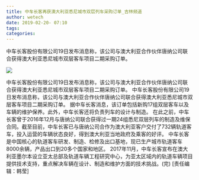 ```yaml
---
title: 中车长客再获澳大利亚悉尼城市双层列车采购订单_吉林频道
author: wetech
date: 2019-02-20- 07:10
tags: 
categories: 
---
```

中车长客股份有限公司19日发布消息称，该公司与澳大利亚合作伙伴唐纳公司联合获得澳大利亚悉尼城市双层客车项目二期采购订单。
<!-- more -->
                
<img align="center" border="0" src="http://p2.ifengimg.com/a/2016/0810/204c433878d5cf9size1_w16_h16.png" />
                
            
中车长客股份有限公司19日发布消息称，该公司与澳大利亚合作伙伴唐纳公司联合获得澳大利亚悉尼城市双层客车项目二期采购订单。
中车长客股份有限公司19日发布消息称，该公司与澳大利亚合作伙伴唐纳公司联合获得澳大利亚悉尼城市双层客车项目二期采购订单。
据中车长客消息，该订单包括新购17组双层客车以及车辆的维护保养。此外，中车长客还将负责列车的设计与制造。
在此之前，中车长客曾于2016年12月与唐纳公司联合获得过一期24组悉尼双层列车的制造及维保合同。截至目前，中车长客已与唐纳公司合作为澳大利亚客户交付了732辆轨道客车，投入运营的车辆状态良好，得到澳大利亚当地政府及乘客的好评。
中车长客是中国核心的轨道客车研发、制造、检修及出口基地，现已生产城市轨道客车8000余辆，产品出口到20多个国家和地区。
2017年11月，中车长客宣布在澳大利亚墨尔本设立亚太总部及轨道车辆工程研究中心，为亚太区域内的轨道车辆项目提供技术支持，重点解决车辆在设计、制造和维护方面的技术挑战。(完)
[责任编辑：韩莹]
            
